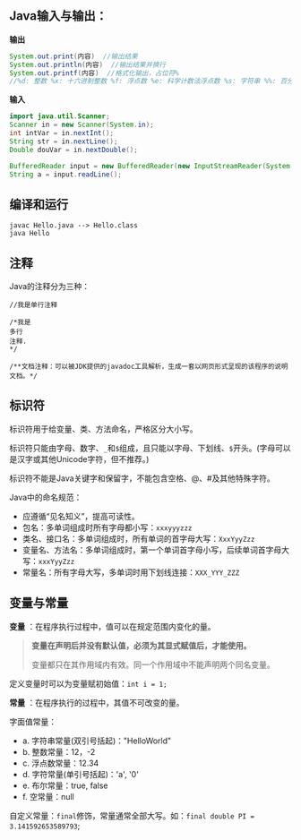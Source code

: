 ## Java输入与输出：

**输出**

```java
System.out.print(内容)  //输出结果
System.out.println(内容)  //输出结果并换行
System.out.printf(内容)  //格式化输出，占位符% 
//%d: 整数 %x: 十六进制整数 %f: 浮点数 %e: 科学计数法浮点数 %s: 字符串 %%: 百分号本身
```

**输入**

```java
import java.util.Scanner; 
Scanner in = new Scanner(System.in); 
int intVar = in.nextInt(); 
String str = in.nextLine(); 
Double douVar = in.nextDouble();

BufferedReader input = new BufferedReader(new InputStreamReader(System.in));
String a = input.readLine();
```

## 编译和运行

```
javac Hello.java --> Hello.class
java Hello
```

## 注释

Java的注释分为三种：

```
//我是单行注释

/*我是
多行
注释. 
*/

/**文档注释：可以被JDK提供的javadoc工具解析，生成一套以网页形式呈现的该程序的说明文档。*/
```

## 标识符

标识符用于给变量、类、方法命名，严格区分大小写。

标识符只能由字母、数字、`_`和`$`组成，且只能以字母、下划线、`$`开头。(字母可以是汉字或其他Unicode字符，但不推荐。)

标识符不能是Java关键字和保留字，不能包含空格、@、#及其他特殊字符。

Java中的命名规范：

* 应遵循“见名知义”，提高可读性。
* 包名：多单词组成时所有字母都小写：`xxxyyyzzz`
* 类名、接口名：多单词组成时，所有单词的首字母大写：`XxxYyyZzz`
* 变量名、方法名：多单词组成时，第一个单词首字母小写，后续单词首字母大写：`xxxYyyZzz`
* 常量名：所有字母大写，多单词时用下划线连接：`XXX_YYY_ZZZ`

## 变量与常量

**变量** ：在程序执行过程中，值可以在规定范围内变化的量。

> **变量在声明后并没有默认值，必须为其显式赋值后，才能使用。**
>
> 变量都只在其作用域内有效。同一个作用域中不能声明两个同名变量。
>

定义变量时可以为变量赋初始值：`int i = 1;`

**常量** ：在程序执行的过程中，其值不可改变的量。

字面值常量：

* a. 字符串常量(双引号括起)："HelloWorld"
* b. 整数常量：12，-2
* c. 浮点数常量：12.34
* d. 字符常量(单引号括起)：'a', '0'
* e. 布尔常量：true, false
* f. 空常量：null

自定义常量：`final`修饰，常量通常全部大写。如：`final double PI = 3.141592653589793`;